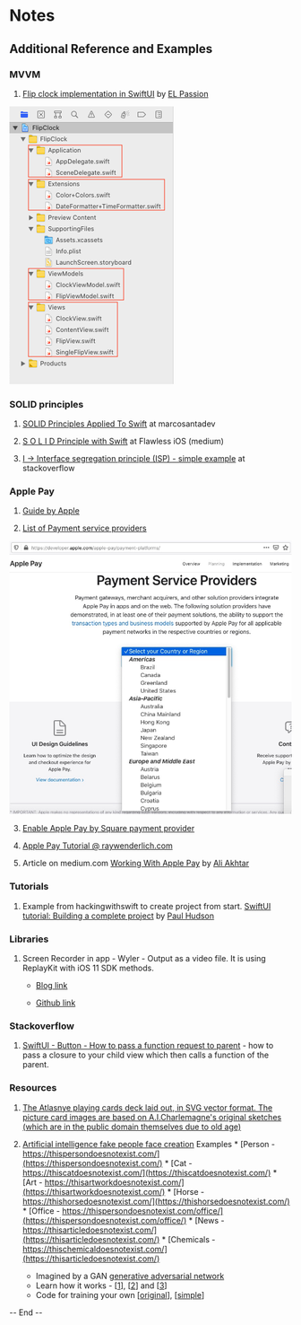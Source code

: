 # Notes

## Additional Reference and Examples

### MVVM

1. [Flip clock implementation in SwiftUI](https://github.com/elpassion/FlipClock-SwiftUI) by [EL Passion](https://www.elpassion.com/)

![Flip clock](Flipclock_file_structure.png)


### SOLID principles

1. [SOLID Principles Applied To Swift](https://marcosantadev.com/solid-principles-applied-swift/) at marcosantadev

2. [S O L I D Principle with Swift](https://medium.com/flawless-app-stories/s-o-l-i-d-principle-with-swift-b42f597ba7e2) at Flawless iOS (medium)

3. [I → Interface segregation principle (ISP) - simple example](https://stackoverflow.com/a/35382190/2641380) at stackoverflow


### Apple Pay

1. [Guide by Apple](https://developer.apple.com/library/archive/ApplePay_Guide/)

2. [List of Payment service providers](https://developer.apple.com/apple-pay/payment-platforms/)

![Liist of Payment service providers by Apple as on Oct 7, 2020](apple-pay-payment-service-providers.jpg)

3. [Enable Apple Pay by Square payment provider](https://developer.squareup.com/docs/in-app-payments-sdk/add-digital-wallets/apple-pay)

4. [Apple Pay Tutorial @ raywenderlich.com](https://www.raywenderlich.com/2113-apple-pay-tutorial-getting-started)

5. Article on medium.com [Working With Apple Pay](https://medium.com/@aliakhtar_16369/working-with-apple-pay-27632ee23482) by [Ali Akhtar](https://medium.com/@aliakhtar_16369)
    

### Tutorials

1. Example from hackingwithswift to create project from start. [SwiftUI tutorial: Building a complete project](https://www.hackingwithswift.com/quick-start/swiftui/swiftui-tutorial-building-a-complete-project) by [Paul Hudson](https://www.hackingwithswift.com/about)


### Libraries

1. Screen Recorder in app - Wyler - Output as a video file. It is using ReplayKit with iOS 11 SDK methods.

    * [Blog link](https://medium.com/flawless-app-stories/wyler-screen-recording-made-easy-on-ios-b6451511a715)

    * [Github link](https://github.com/toupper/Wyler)


### Stackoverflow

1. [SwiftUI - Button - How to pass a function request to parent](https://stackoverflow.com/a/59861463/2641380) - how to pass a closure to your child view which then calls a function of the parent.


### Resources

1. [The Atlasnye playing cards deck laid out, in SVG vector format. The picture card images are based on A.I.Charlemagne's original sketches (which are in the public domain themselves due to old age)](https://en.wikipedia.org/wiki/File:Atlasnye_playing_cards_deck.svg)

2. [Artificial intelligence fake people face creation]( https://www.nytimes.com/interactive/2020/11/21/science/artificial-intelligence-fake-people-faces.html?utm_source=pocket-newtab-intl-en) Examples
        * [Person - https://thispersondoesnotexist.com/](https://thispersondoesnotexist.com/)
        * [Cat -https://thiscatdoesnotexist.com/](https://thiscatdoesnotexist.com/)
        * [Art - https://thisartworkdoesnotexist.com/](https://thisartworkdoesnotexist.com/)
        * [Horse - https://thishorsedoesnotexist.com/](https://thishorsedoesnotexist.com/)
        * [Office - https://thispersondoesnotexist.com/office/](https://thispersondoesnotexist.com/office/)
        * [News - https://thisarticledoesnotexist.com/](https://thisarticledoesnotexist.com/)
        * [Chemicals - https://thischemicaldoesnotexist.com/](https://thisarticledoesnotexist.com/)
    * Imagined by a GAN [generative adversarial network](https://en.wikipedia.org/wiki/Generative_adversarial_network)
    * Learn how it works - [[1](https://www.youtube.com/watch?v=u8qPvzk0AfY)], [[2](https://www.youtube.com/watch?v=dCKbRCUyop8)] and [[3](https://www.youtube.com/watch?v=SWoravHhsUU)]
    * Code for training your own [[original](https://github.com/NVlabs/stylegan2)], [[simple](https://github.com/lucidrains/stylegan2-pytorch)]


-- End --


